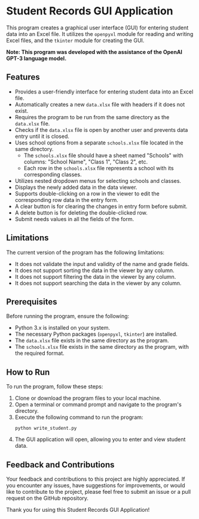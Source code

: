 # Student Records GUI Application

This program creates a graphical user interface (GUI) for entering student data into an Excel file. It utilizes the `openpyxl` module for reading and writing Excel files, and the `tkinter` module for creating the GUI.

**Note: This program was developed with the assistance of the OpenAI GPT-3 language model.**

## Features

- Provides a user-friendly interface for entering student data into an Excel file.
- Automatically creates a new `data.xlsx` file with headers if it does not exist.
- Requires the program to be run from the same directory as the `data.xlsx` file.
- Checks if the `data.xlsx` file is open by another user and prevents data entry until it is closed.
- Uses school options from a separate `schools.xlsx` file located in the same directory.
    - The `schools.xlsx` file should have a sheet named "Schools" with columns: "School Name", "Class 1", "Class 2", etc.
    - Each row in the `schools.xlsx` file represents a school with its corresponding classes.
- Utilizes nested dropdown menus for selecting schools and classes.
- Displays the newly added data in the data viewer.
- Supports double-clicking on a row in the viewer to edit the corresponding row data in the entry form.
- A clear button is for clearing the changes in entry form before submit.
- A delete button is for deleting the double-clicked row.
- Submit needs values in all the fields of the form.

## Limitations

The current version of the program has the following limitations:

- It does not validate the input and validity of the name and grade fields.
- It does not support sorting the data in the viewer by any column.
- It does not support filtering the data in the viewer by any column.
- It does not support searching the data in the viewer by any column.

## Prerequisites

Before running the program, ensure the following:

- Python 3.x is installed on your system.
- The necessary Python packages (`openpyxl`, `tkinter`) are installed.
- The `data.xlsx` file exists in the same directory as the program.
- The `schools.xlsx` file exists in the same directory as the program, with the required format.

## How to Run

To run the program, follow these steps:

1. Clone or download the program files to your local machine.
2. Open a terminal or command prompt and navigate to the program's directory.
3. Execute the following command to run the program:
    ```
    python write_student.py
    ```
4. The GUI application will open, allowing you to enter and view student data.

## Feedback and Contributions

Your feedback and contributions to this project are highly appreciated. If you encounter any issues, have suggestions for improvements, or would like to contribute to the project, please feel free to submit an issue or a pull request on the GitHub repository.

Thank you for using this Student Records GUI Application!
		